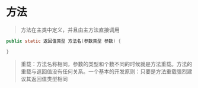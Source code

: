 # 方法

> 方法在主类中定义，并且由主方法直接调用

``` java
public static 返回值类型 方法名(参数类型 参数) {

}
```

> 重载：方法名称相同，参数的类型和个数不同的时候就是方法重载。方法的重载与返回值没有任何关系。一个基本的开发原则：只要是方法重载强烈建议其返回值类型相同
